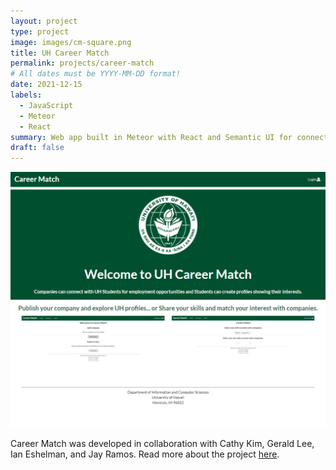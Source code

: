 ```yaml
---
layout: project
type: project
image: images/cm-square.png
title: UH Career Match
permalink: projects/career-match
# All dates must be YYYY-MM-DD format!
date: 2021-12-15
labels:
  - JavaScript
  - Meteor
  - React
summary: Web app built in Meteor with React and Semantic UI for connecting companies with UH students via skill and location matching.
draft: false
---
```


<img src="../images/cm-landing.png" width="700">

Career Match was developed in collaboration with Cathy Kim, Gerald Lee, Ian Eshelman, and Jay Ramos. Read more about the project [here](https://career-match.github.io).

